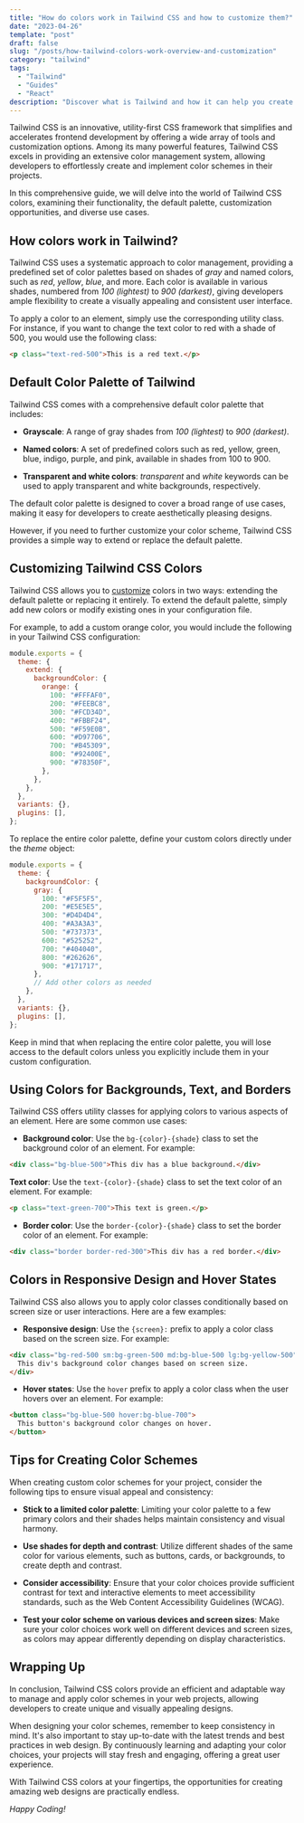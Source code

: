 ```yaml
---
title: "How do colors work in Tailwind CSS and how to customize them?"
date: "2023-04-26"
template: "post"
draft: false
slug: "/posts/how-tailwind-colors-work-overview-and-customization"
category: "tailwind"
tags:
  - "Tailwind"
  - "Guides"
  - "React"
description: "Discover what is Tailwind and how it can help you create beautiful and responsive designs in no time"
---
```


Tailwind CSS is an innovative, utility-first CSS framework that simplifies and accelerates frontend development by offering a wide array of tools and customization options. Among its many powerful features, Tailwind CSS excels in providing an extensive color management system, allowing developers to effortlessly create and implement color schemes in their projects.

In this comprehensive guide, we will delve into the world of Tailwind CSS colors, examining their functionality, the default palette, customization opportunities, and diverse use cases.

## How colors work in Tailwind?

Tailwind CSS uses a systematic approach to color management, providing a predefined set of color palettes based on shades of _gray_ and named colors, such as _red_, _yellow_, _blue_, and more. Each color is available in various shades, numbered from _100 (lightest)_ to _900 (darkest)_, giving developers ample flexibility to create a visually appealing and consistent user interface.

To apply a color to an element, simply use the corresponding utility class. For instance, if you want to change the text color to red with a shade of 500, you would use the following class:

```html
<p class="text-red-500">This is a red text.</p>
```

## Default Color Palette of Tailwind

Tailwind CSS comes with a comprehensive default color palette that includes:

- **Grayscale**: A range of gray shades from _100 (lightest)_ to _900 (darkest)_.

- **Named colors**: A set of predefined colors such as red, yellow, green, blue, indigo, purple, and pink, available in shades from 100 to 900.

- **Transparent and white colors**: _transparent_ and _white_ keywords can be used to apply transparent and white backgrounds, respectively.

The default color palette is designed to cover a broad range of use cases, making it easy for developers to create aesthetically pleasing designs.

However, if you need to further customize your color scheme, Tailwind CSS provides a simple way to extend or replace the default palette.

## Customizing Tailwind CSS Colors

Tailwind CSS allows you to [customize](https://css-tricks.com/color-theming-with-css-custom-properties-and-tailwind/) colors in two ways: extending the default palette or replacing it entirely. To extend the default palette, simply add new colors or modify existing ones in your configuration file.

For example, to add a custom orange color, you would include the following in your Tailwind CSS configuration:

```js
module.exports = {
  theme: {
    extend: {
      backgroundColor: {
        orange: {
          100: "#FFFAF0",
          200: "#FEEBC8",
          300: "#FCD34D",
          400: "#FBBF24",
          500: "#F59E0B",
          600: "#D97706",
          700: "#B45309",
          800: "#92400E",
          900: "#78350F",
        },
      },
    },
  },
  variants: {},
  plugins: [],
};
```

To replace the entire color palette, define your custom colors directly under the _theme_ object:

```js
module.exports = {
  theme: {
    backgroundColor: {
      gray: {
        100: "#F5F5F5",
        200: "#E5E5E5",
        300: "#D4D4D4",
        400: "#A3A3A3",
        500: "#737373",
        600: "#525252",
        700: "#404040",
        800: "#262626",
        900: "#171717",
      },
      // Add other colors as needed
    },
  },
  variants: {},
  plugins: [],
};
```

Keep in mind that when replacing the entire color palette, you will lose access to the default colors unless you explicitly include them in your custom configuration.

## Using Colors for Backgrounds, Text, and Borders

Tailwind CSS offers utility classes for applying colors to various aspects of an element. Here are some common use cases:

- **Background color**: Use the `bg-{color}-{shade}` class to set the background color of an element. For example:

```html
<div class="bg-blue-500">This div has a blue background.</div>
```

**Text color**: Use the `text-{color}-{shade}` class to set the text color of an element. For example:

```html
<p class="text-green-700">This text is green.</p>
```

- **Border color**: Use the `border-{color}-{shade}` class to set the border color of an element. For example:

```html
<div class="border border-red-300">This div has a red border.</div>
```

## Colors in Responsive Design and Hover States

Tailwind CSS also allows you to apply color classes conditionally based on screen size or user interactions. Here are a few examples:

- **Responsive design**: Use the `{screen}:` prefix to apply a color class based on the screen size. For example:

```html
<div class="bg-red-500 sm:bg-green-500 md:bg-blue-500 lg:bg-yellow-500">
  This div's background color changes based on screen size.
</div>
```

- **Hover states**: Use the `hover` prefix to apply a color class when the user hovers over an element. For example:

```html
<button class="bg-blue-500 hover:bg-blue-700">
  This button's background color changes on hover.
</button>
```

## Tips for Creating Color Schemes

When creating custom color schemes for your project, consider the following tips to ensure visual appeal and consistency:

- **Stick to a limited color palette**: Limiting your color palette to a few primary colors and their shades helps maintain consistency and visual harmony.

- **Use shades for depth and contrast**: Utilize different shades of the same color for various elements, such as buttons, cards, or backgrounds, to create depth and contrast.

- **Consider accessibility**: Ensure that your color choices provide sufficient contrast for text and interactive elements to meet accessibility standards, such as the Web Content Accessibility Guidelines (WCAG).

- **Test your color scheme on various devices and screen sizes**: Make sure your color choices work well on different devices and screen sizes, as colors may appear differently depending on display characteristics.

## Wrapping Up

In conclusion, Tailwind CSS colors provide an efficient and adaptable way to manage and apply color schemes in your web projects, allowing developers to create unique and visually appealing designs.

When designing your color schemes, remember to keep consistency in mind. It's also important to stay up-to-date with the latest trends and best practices in web design. By continuously learning and adapting your color choices, your projects will stay fresh and engaging, offering a great user experience.

With Tailwind CSS colors at your fingertips, the opportunities for creating amazing web designs are practically endless.

_Happy Coding!_
